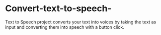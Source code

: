 # Convert-text-to-speech-
Text to Speech project converts your text into voices by taking the text as input and converting them into speech with a button click.
